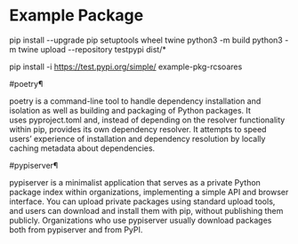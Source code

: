 # Example Package

pip install --upgrade pip setuptools wheel twine
python3 -m build
python3 -m twine upload --repository testpypi dist/*

pip install -i https://test.pypi.org/simple/ example-pkg-rcsoares


#poetry¶

poetry is a command-line tool to handle dependency installation and isolation as well as building and packaging of Python packages. It uses pyproject.toml and, instead of depending on the resolver functionality within pip, provides its own dependency resolver. It attempts to speed users’ experience of installation and dependency resolution by locally caching metadata about dependencies.


#pypiserver¶

pypiserver is a minimalist application that serves as a private Python package index within organizations, implementing a simple API and browser interface. You can upload private packages using standard upload tools, and users can download and install them with pip, without publishing them publicly. Organizations who use pypiserver usually download packages both from pypiserver and from PyPI.